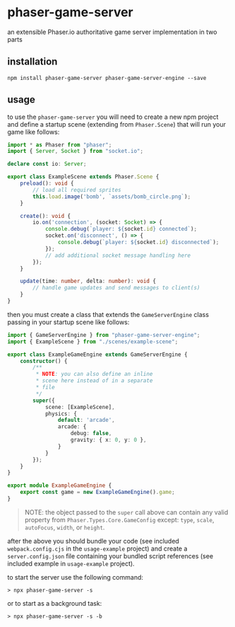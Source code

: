 # phaser-game-server
an extensible Phaser.io authoritative game server implementation in two parts

## installation
```
npm install phaser-game-server phaser-game-server-engine --save
```

## usage
to use the `phaser-game-server` you will need to create a new npm project and define a startup scene (extending from `Phaser.Scene`) that will run your game like follows:
```typescript
import * as Phaser from "phaser";
import { Server, Socket } from "socket.io";

declare const io: Server;

export class ExampleScene extends Phaser.Scene {
    preload(): void {
        // load all required sprites
        this.load.image('bomb', `assets/bomb_circle.png`);
    }

    create(): void {
        io.on('connection', (socket: Socket) => {
            console.debug(`player: ${socket.id} connected`);
            socket.on('disconnect', () => {
                console.debug(`player: ${socket.id} disconnected`);
            });
            // add additional socket message handling here
        });
    }

    update(time: number, delta: number): void {
        // handle game updates and send messages to client(s)
    }
}
```
then you must create a class that extends the `GameServerEngine` class passing in your startup scene like follows:
```typescript
import { GameServerEngine } from "phaser-game-server-engine";
import { ExampleScene } from "./scenes/example-scene";

export class ExampleGameEngine extends GameServerEngine {
    constructor() {
        /**
         * NOTE: you can also define an inline
         * scene here instead of in a separate
         * file
         */
        super({
            scene: [ExampleScene],
            physics: {
                default: 'arcade',
                arcade: {
                    debug: false,
                    gravity: { x: 0, y: 0 },
                }
            }
        });
    }
}

export module ExampleGameEngine {
    export const game = new ExampleGameEngine().game;
}
```
> NOTE: the object passed to the `super` call above can contain any valid property from `Phaser.Types.Core.GameConfig` except: `type`, `scale`, `autoFocus`, `width`, or `height`.

after the above you should bundle your code (see included `webpack.config.cjs` in the `usage-example` project) and create a `server.config.json` file containing your bundled script references (see included example in `usage-example` project). 

to start the server use the following command:
```
> npx phaser-game-server -s
```
or to start as a background task:
```
> npx phaser-game-server -s -b
```